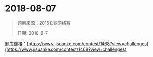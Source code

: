 # 2018-08-07

> 题目来源：2015长春网络赛
>
> 日期: 2018-8-7
> 
题库连接：[https://www.jisuanke.com/contest/1468?view=challenges](https://www.jisuanke.com/contest/1468?view=challenges)  

